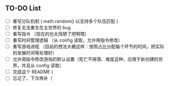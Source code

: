 ## TO-DO List
- [ ] 重写分队机制 ( math.random() 以支持多个队伍匹配 )
- [ ] 修复无法重生在主世界的 bug
- [ ] 重写指令 （现在的也太简陋了吧啊喂）
- [ ] 重写时间管理逻辑 （从 config 读取，允许用指令修改）
- [ ] 重写游戏进程 （目前的想法大概这样：按照占比分配每个环节的时间，把实际的发展时间等处理好）
- [ ] 允许用指令修改游戏的默认设置（死亡不掉落、难度这种，应用于新创建的世界，并且从 config 读取）
- [ ] 完成这个 README (
- [ ] 忘记了，下次再补（